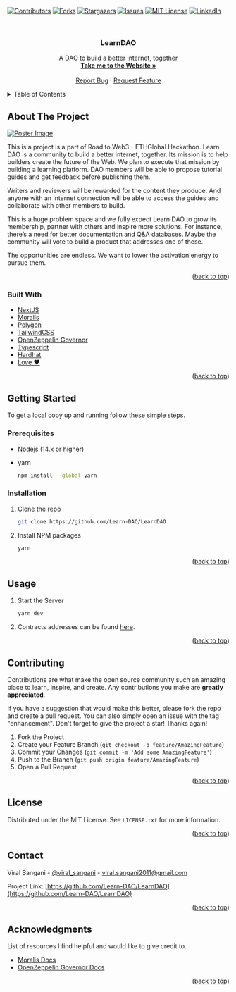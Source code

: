 <div id="top"></div>

[![Contributors][contributors-shield]][contributors-url]
[![Forks][forks-shield]][forks-url]
[![Stargazers][stars-shield]][stars-url]
[![Issues][issues-shield]][issues-url]
[![MIT License][license-shield]][license-url]
[![LinkedIn][linkedin-shield]][linkedin-url]

<!-- PROJECT LOGO -->
<br />
<div align="center">

  <h3 align="center">LearnDAO</h3>

  <p align="center">
    A DAO to build a better internet, together
    <br />
    <a href="http://learn-dao.xyz/"><strong>Take me to the Website »</strong></a>
    <br />
    <br />
    <a href="https://github.com/Learn-DAO/LearnDAO/issues">Report Bug</a>
    ·
    <a href="https://github.com/Learn-DAO/LearnDAO/issues">Request Feature</a>
  </p>
</div>

<!-- TABLE OF CONTENTS -->
<details>
  <summary>Table of Contents</summary>
  <ol>
    <li>
      <a href="#about-the-project">About The Project</a>
      <ul>
        <li><a href="#built-with">Built With</a></li>
      </ul>
    </li>
    <li>
      <a href="#getting-started">Getting Started</a>
      <ul>
        <li><a href="#prerequisites">Prerequisites</a></li>
        <li><a href="#installation">Installation</a></li>
      </ul>
    </li>
    <li><a href="#usage">Usage</a></li>
    <li><a href="#contributing">Contributing</a></li>
    <li><a href="#license">License</a></li>
    <li><a href="#contact">Contact</a></li>
    <li><a href="#acknowledgments">Acknowledgments</a></li>
  </ol>
</details>

<!-- ABOUT THE PROJECT -->
## About The Project

[![Poster Image][product-screenshot]](https://joe-api-v2.herokuapp.com/)

This is a project is a part of Road to Web3 - ETHGlobal Hackathon. Learn DAO is a community to build a better internet, together. Its mission is to help builders create the future of the Web. We plan to execute that mission by building a learning platform. DAO members will be able to propose tutorial guides and get feedback before publishing them.

Writers and reviewers will be rewarded for the content they produce. And anyone with an internet connection will be able to access the guides and collaborate with other members to build. 

This is a huge problem space and we fully expect Learn DAO to grow its membership, partner with others and inspire more solutions. For instance, there’s a need for better documentation and Q&A databases. Maybe the community will vote to build a product that addresses one of these.

The opportunities are endless. We want to lower the activation energy to pursue them.

<p align="right">(<a href="#top">back to top</a>)</p>

### Built With

- [NextJS](https://nextjs.org/)
- [Moralis](https://moralis.io/)
- [Polygon](https://polygon.technology/)
- [TailwindCSS](https://tailwindcss.com/)
- [OpenZeppelin Governor](https://blog.openzeppelin.com/governor-smart-contract/)
- [Typescript](https://www.typescriptlang.org/)
- [Hardhat](https://hardhat.org/)
- [Love ❤️](https://c.tenor.com/U45Q8YaJzBUAAAAC/moti-hearts.gif)

<p align="right">(<a href="#top">back to top</a>)</p>

<!-- GETTING STARTED -->
## Getting Started

To get a local copy up and running follow these simple steps.

### Prerequisites

- Nodejs (14.x or higher)
- yarn

  ```sh
  npm install --global yarn
  ```

### Installation

1. Clone the repo

   ```sh
   git clone https://github.com/Learn-DAO/LearnDAO
   ```

2. Install NPM packages

   ```sh
   yarn
   ```

<p align="right">(<a href="#top">back to top</a>)</p>

<!-- USAGE EXAMPLES -->
## Usage

1. Start the Server

   ```sh
   yarn dev
   ```
   
2. Contracts addresses can be found [here](https://github.com/Learn-DAO/LearnDAO/blob/main/utils/constants.ts).

<p align="right">(<a href="#top">back to top</a>)</p>

<!-- CONTRIBUTING -->
## Contributing

Contributions are what make the open source community such an amazing place to learn, inspire, and create. Any contributions you make are **greatly appreciated**.

If you have a suggestion that would make this better, please fork the repo and create a pull request. You can also simply open an issue with the tag "enhancement".
Don't forget to give the project a star! Thanks again!

1. Fork the Project
2. Create your Feature Branch (`git checkout -b feature/AmazingFeature`)
3. Commit your Changes (`git commit -m 'Add some AmazingFeature'`)
4. Push to the Branch (`git push origin feature/AmazingFeature`)
5. Open a Pull Request

<p align="right">(<a href="#top">back to top</a>)</p>

<!-- LICENSE -->
## License

Distributed under the MIT License. See `LICENSE.txt` for more information.

<p align="right">(<a href="#top">back to top</a>)</p>

<!-- CONTACT -->
## Contact

Viral Sangani - [@viral_sangani](https://twitter.com/viral_sangani_) - viral.sangani2011@gmail.com

Project Link: [https://github.com/Learn-DAO/LearnDAO](https://github.com/Learn-DAO/LearnDAO)

<p align="right">(<a href="#top">back to top</a>)</p>

<!-- ACKNOWLEDGMENTS -->
## Acknowledgments

List of resources I find helpful and would like to give credit to.

- [Moralis Docs](https://docs.moralis.io/introduction/readme)
- [OpenZeppelin Governor Docs](https://docs.openzeppelin.com/contracts/4.x/api/governance)

<p align="right">(<a href="#top">back to top</a>)</p>

<!-- MARKDOWN LINKS & IMAGES -->
<!-- https://www.markdownguide.org/basic-syntax/#reference-style-links -->
[contributors-shield]: https://img.shields.io/github/contributors/Learn-DAO/LearnDAO.svg?style=for-the-badge
[contributors-url]: https://github.com/Learn-DAO/LearnDAO/graphs/contributors
[forks-shield]: https://img.shields.io/github/forks/Learn-DAO/LearnDAO.svg?style=for-the-badge
[forks-url]: https://github.com/Learn-DAO/LearnDAO/network/members
[stars-shield]: https://img.shields.io/github/stars/Learn-DAO/LearnDAO.svg?style=for-the-badge
[stars-url]: https://github.com/Learn-DAO/LearnDAO/stargazers
[issues-shield]: https://img.shields.io/github/issues/Learn-DAO/LearnDAO.svg?style=for-the-badge
[issues-url]: https://github.com/Learn-DAO/LearnDAO/issues
[license-shield]: https://img.shields.io/github/license/Learn-DAO/LearnDAO.svg?style=for-the-badge
[license-url]: https://github.com/Learn-DAO/LearnDAO/blob/main/LICENSE.txt
[linkedin-shield]: https://img.shields.io/badge/-LinkedIn-black.svg?style=for-the-badge&logo=linkedin&colorB=555
[linkedin-url]: https://www.linkedin.com/in/viral-sangani/
[product-screenshot]: images/product-image.png
